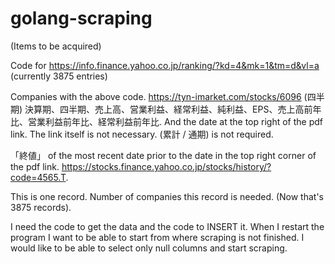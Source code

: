 # golang-scraping

(Items to be acquired)

Code for https://info.finance.yahoo.co.jp/ranking/?kd=4&mk=1&tm=d&vl=a (currently 3875 entries)

Companies with the above code.
https://tyn-imarket.com/stocks/6096
(四半期)
決算期、四半期、売上高、営業利益、経常利益、純利益、EPS、売上高前年比、営業利益前年比、経常利益前年比.
And the date at the top right of the pdf link. The link itself is not necessary.
(累計 / 通期) is not required.

「終値」 of the most recent date prior to the date in the top right corner of the pdf link.
https://stocks.finance.yahoo.co.jp/stocks/history/?code=4565.T.

This is one record.
Number of companies this record is needed. (Now that's 3875 records).

I need the code to get the data and the code to INSERT it.
When I restart the program I want to be able to start from where scraping is not finished.
I would like to be able to select only null columns and start scraping.
